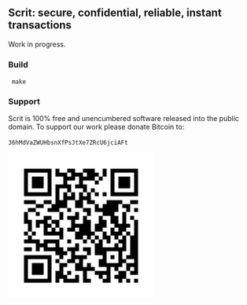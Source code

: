 Scrit: secure, confidential, reliable, instant transactions
-----------------------------------------------------------

Work in progress.

### Build

     make

### Support

Scrit is 100% free and unencumbered software released into the public domain.
To support our work please donate Bitcoin to:

`36hMdVaZWUHbsnXfPsJtXe7ZRcU6jciAFt`

![Bitcoin donation address](.bitcoin.png)
